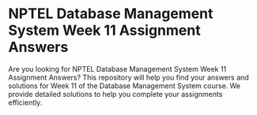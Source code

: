 # NPTEL Database Management System Week 11 Assignment Answers

Are you looking for NPTEL Database Management System Week 11 Assignment Answers? This repository will help you find your answers and solutions for Week 11 of the Database Management System course. We provide detailed solutions to help you complete your assignments efficiently.